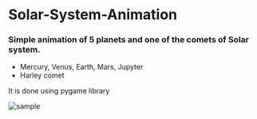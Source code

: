 # Solar-System-Animation

### Simple animation of 5 planets and one of the comets of Solar system. 
+ Mercury, Venus, Earth, Mars, Jupyter
+ Harley comet

It is done using pygame library

![sample](https://user-images.githubusercontent.com/44553376/156609781-32f3797d-58b9-44eb-83bc-7c4f374b6a4b.png)

